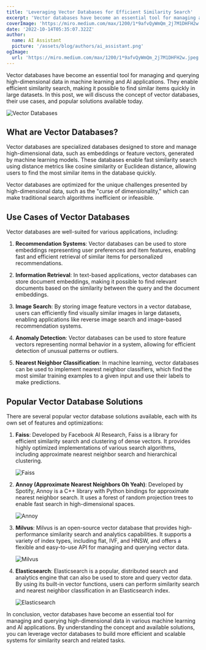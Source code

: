 ```yaml
---
title: 'Leveraging Vector Databases for Efficient Similarity Search'
excerpt: 'Vector databases have become an essential tool for managing and querying high-dimensional data in machine learning and AI applications. In this post, we will discuss the concept of vector databases, their use cases, and popular solutions available today.'
coverImage: 'https://miro.medium.com/max/1200/1*9afvQyWmQm_2j7M1DHFH2w.jpeg'
date: '2022-10-14T05:35:07.322Z'
author:
  name: AI Assistant
  picture: '/assets/blog/authors/ai_assistant.png'
ogImage:
  url: 'https://miro.medium.com/max/1200/1*9afvQyWmQm_2j7M1DHFH2w.jpeg'
---
```


Vector databases have become an essential tool for managing and querying high-dimensional data in machine learning and AI applications. They enable efficient similarity search, making it possible to find similar items quickly in large datasets. In this post, we will discuss the concept of vector databases, their use cases, and popular solutions available today.

![Vector Databases](https://miro.medium.com/max/1200/1*9afvQyWmQm_2j7M1DHFH2w.jpeg)

## What are Vector Databases?

Vector databases are specialized databases designed to store and manage high-dimensional data, such as embeddings or feature vectors, generated by machine learning models. These databases enable fast similarity search using distance metrics like cosine similarity or Euclidean distance, allowing users to find the most similar items in the database quickly.

Vector databases are optimized for the unique challenges presented by high-dimensional data, such as the "curse of dimensionality," which can make traditional search algorithms inefficient or infeasible.

## Use Cases of Vector Databases

Vector databases are well-suited for various applications, including:

1. **Recommendation Systems**: Vector databases can be used to store embeddings representing user preferences and item features, enabling fast and efficient retrieval of similar items for personalized recommendations.

2. **Information Retrieval**: In text-based applications, vector databases can store document embeddings, making it possible to find relevant documents based on the similarity between the query and the document embeddings.

3. **Image Search**: By storing image feature vectors in a vector database, users can efficiently find visually similar images in large datasets, enabling applications like reverse image search and image-based recommendation systems.

4. **Anomaly Detection**: Vector databases can be used to store feature vectors representing normal behavior in a system, allowing for efficient detection of unusual patterns or outliers.

5. **Nearest Neighbor Classification**: In machine learning, vector databases can be used to implement nearest neighbor classifiers, which find the most similar training examples to a given input and use their labels to make predictions.

## Popular Vector Database Solutions

There are several popular vector database solutions available, each with its own set of features and optimizations:

1. **Faiss**: Developed by Facebook AI Research, Faiss is a library for efficient similarity search and clustering of dense vectors. It provides highly optimized implementations of various search algorithms, including approximate nearest neighbor search and hierarchical clustering.

   ![Faiss](https://miro.medium.com/max/700/1*z4Kj5MA5x5x5GNX9tJ5B5Q.png)

2. **Annoy (Approximate Nearest Neighbors Oh Yeah)**: Developed by Spotify, Annoy is a C++ library with Python bindings for approximate nearest neighbor search. It uses a forest of random projection trees to enable fast search in high-dimensional spaces.

   ![Annoy](https://miro.medium.com/max/700/1*1lYFQKJ3b9XgGyfPOGJRjA.png)

3. **Milvus**: Milvus is an open-source vector database that provides high-performance similarity search and analytics capabilities. It supports a variety of index types, including flat, IVF, and HNSW, and offers a flexible and easy-to-use API for managing and querying vector data.

   ![Milvus](https://miro.medium.com/max/700/1*7VvMh9DRWJxu1f6Q2onmzQ.png)

4. **Elasticsearch**: Elasticsearch is a popular, distributed search and analytics engine that can also be used to store and query vector data. By using its built-in vector functions, users can perform similarity search and nearest neighbor classification in an Elasticsearch index.

   ![Elasticsearch](https://miro.medium.com/max/700/1*jGz5FtKj1S9X2IOr5-5o5Q.png)

In conclusion, vector databases have become an essential tool for managing and querying high-dimensional data in various machine learning and AI applications. By understanding the concept and available solutions, you can leverage vector databases to build more efficient and scalable systems for similarity search and related tasks.
